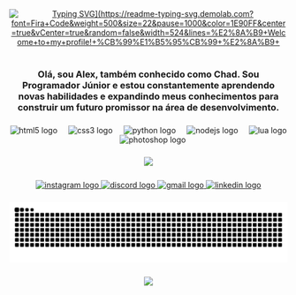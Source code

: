 <div align="center">
  <a href="https://git.io/typing-svg">
    <img src="[font=Fira+Code&weight=500&size=22&pause=1000&color=1E90FF&center=true&vCenter=true&random=false&width=524&lines=%E2%8A%B9+Welcome+to+my+profile!+%CB%99%E1%B5%95%CB%99+%E2%8A%B9+" alt="Typing SVG](https://readme-typing-svg.demolab.com?font=Fira+Code&weight=500&size=22&pause=1000&color=1E90FF&center=true&vCenter=true&random=false&width=524&lines=%E2%8A%B9+Welcome+to+my+profile!+%CB%99%E1%B5%95%CB%99+%E2%8A%B9+" alt="Typing SVG")">
  </a>
</div>

<img align="center" alt="" src="./src/header-gif.gif">

<h3 align="center">Olá, sou Alex, também conhecido como Chad. Sou Programador Júnior e estou constantemente aprendendo novas habilidades e expandindo meus conhecimentos para construir um futuro promissor na área de desenvolvimento.</h3>

###

<div align="center">
  <img src="https://cdn.jsdelivr.net/gh/devicons/devicon/icons/html5/html5-original.svg" height="40" alt="html5 logo"  />
  <img width="12" />
  <img src="https://cdn.jsdelivr.net/gh/devicons/devicon/icons/css3/css3-original.svg" height="40" alt="css3 logo"  />
  <img width="12" />
  <img src="https://cdn.jsdelivr.net/gh/devicons/devicon/icons/python/python-original.svg" height="40" alt="python logo"  />
  <img width="12" />
  <img src="https://cdn.jsdelivr.net/gh/devicons/devicon/icons/nodejs/nodejs-original.svg" height="40" alt="nodejs logo"  />
  <img width="12" />
  <img src="https://cdn.jsdelivr.net/gh/devicons/devicon/icons/lua/lua-original.svg" height="40" alt="lua logo"  />
  <img width="12" />
  <img src="https://cdn.jsdelivr.net/gh/devicons/devicon/icons/photoshop/photoshop-plain.svg" height="40" alt="photoshop logo"  />
</div>

###

<div align="center">
  <img height="200" src="https://media.discordapp.net/attachments/1213611539936976996/1332343029910212771/86e3ef2fa76864edc307bcbe31cb4a4a.gif?ex=67b72fa4&is=67b5de24&hm=6afa8a0194eace4882ec897b6867cb2384312bb8f56b0473c1a5d590e9aed0b9&="  />
</div>

###

<div align="center">
  <a href="https://www.instagram.com/zalexsz_/" target="_blank">
    <img src="https://img.shields.io/static/v1?message=Instagram&logo=instagram&label=&color=4D4DFF&logoColor=white&labelColor=&style=for-the-badge" height="35" alt="instagram logo"  />
  </a>
  <a href="Discordapp.com/users/981596543331221584" target="_blank">
    <img src="https://img.shields.io/static/v1?message=Discord&logo=discord&label=&color=7289DA&logoColor=white&labelColor=&style=for-the-badge" height="35" alt="discord logo"  />
  </a>
  <a href="mailto:alexssander.massari.e.s@gmail.com" target="_blank">
    <img src="https://img.shields.io/static/v1?message=Gmail&logo=gmail&label=&color=23238E&logoColor=white&labelColor=&style=for-the-badge" height="35" alt="gmail logo"  />
  </a>
  <a href="https://www.linkedin.com/in/alexssander-massari-5273a6279/" target="_blank">
    <img src="https://img.shields.io/static/v1?message=LinkedIn&logo=linkedin&label=&color=0077B5&logoColor=white&labelColor=&style=for-the-badge" height="35" alt="linkedin logo"  />
  </a>
</div>

###

<img src="https://raw.githubusercontent.com/eusouochad/eusouochad/output/snake.svg" alt="Snake animation" />

###

<div align="center">
  <img src="https://profile-counter.glitch.me/eusouochad/count.svg?"  />
</div>

###
